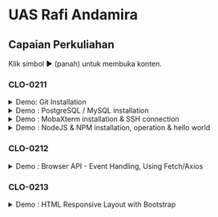 # UAS Rafi Andamira

## Capaian Perkuliahan

Klik simbol ▶ (panah) untuk membuka konten.

### CLO-0211

<details>
<summary>Demo: Git Installation</summary>

![Image: Git Installation](git.png)

</details>

<details>
<summary>Demo : PostgreSQL / MySQL installation</summary>

<i>Saya menggunakan MySQL.</i>

![Image: mysql Installation](mysql.png)

</details>

<details>
<summary>Demo : MobaXterm installation & SSH connection</summary>

![Image: SSH Connection](mobaxterm.png)

</details>

<details>
<summary>Demo : NodeJS & NPM installation, operation & hello world</summary>

![Image: Node](nodejs,npminstal.png)

</details>

### CLO-0212

<details>
<summary>Demo : Browser API - Event Handling, Using Fetch/Axios</summary>

![Image: API](https://github.com/andamira16/IF215007-IF215008/blob/main/UAS/API%20FetchAxios.png)

</details>

### CLO-0213

<details>
<summary>Demo : HTML Responsive Layout with Bootstrap</summary>

![Image: Domain](https://github.com/andamira16/IF215007-IF215008/blob/main/UAS/CLO%203.png)

</details>

